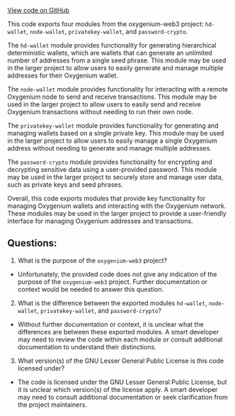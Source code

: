 [View code on GitHub](https://github.com/oxygenium-network/oxygenium-web3/packages/web3-wallet/src/index.ts)

This code exports four modules from the oxygenium-web3 project: `hd-wallet`, `node-wallet`, `privatekey-wallet`, and `password-crypto`. 

The `hd-wallet` module provides functionality for generating hierarchical deterministic wallets, which are wallets that can generate an unlimited number of addresses from a single seed phrase. This module may be used in the larger project to allow users to easily generate and manage multiple addresses for their Oxygenium wallet.

The `node-wallet` module provides functionality for interacting with a remote Oxygenium node to send and receive transactions. This module may be used in the larger project to allow users to easily send and receive Oxygenium transactions without needing to run their own node.

The `privatekey-wallet` module provides functionality for generating and managing wallets based on a single private key. This module may be used in the larger project to allow users to easily manage a single Oxygenium address without needing to generate and manage multiple addresses.

The `password-crypto` module provides functionality for encrypting and decrypting sensitive data using a user-provided password. This module may be used in the larger project to securely store and manage user data, such as private keys and seed phrases.

Overall, this code exports modules that provide key functionality for managing Oxygenium wallets and interacting with the Oxygenium network. These modules may be used in the larger project to provide a user-friendly interface for managing Oxygenium addresses and transactions.
## Questions: 
 1. What is the purpose of the `oxygenium-web3` project?
- Unfortunately, the provided code does not give any indication of the purpose of the `oxygenium-web3` project. Further documentation or context would be needed to answer this question.

2. What is the difference between the exported modules `hd-wallet`, `node-wallet`, `privatekey-wallet`, and `password-crypto`?
- Without further documentation or context, it is unclear what the differences are between these exported modules. A smart developer may need to review the code within each module or consult additional documentation to understand their distinctions.

3. What version(s) of the GNU Lesser General Public License is this code licensed under?
- The code is licensed under the GNU Lesser General Public License, but it is unclear which version(s) of the license apply. A smart developer may need to consult additional documentation or seek clarification from the project maintainers.